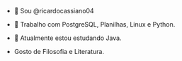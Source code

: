 - 👋 Sou @ricardocassiano04

- 👀 Trabalho com PostgreSQL, Planilhas, Linux e Python.

- 🌱 Atualmente estou estudando Java.

- Gosto de Filosofia e Literatura.

<!---
ricardocassiano04/ricardocassiano04 is a ✨ special ✨ repository because its `README.md` (this file) appears on your GitHub profile.
You can click the Preview link to take a look at your changes.
--->
